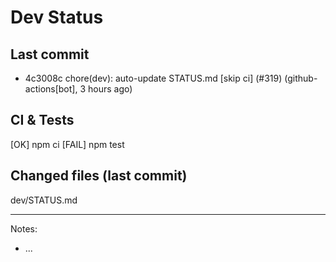 # Dev Status

## Last commit
- 4c3008c chore(dev): auto-update STATUS.md [skip ci] (#319) (github-actions[bot], 3 hours ago)
## CI & Tests
[OK] npm ci
[FAIL] npm test

## Changed files (last commit)
dev/STATUS.md

---
Notes:
- ...
